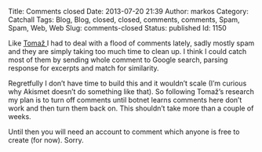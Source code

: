 Title: Comments closed
Date: 2013-07-20 21:39
Author: markos
Category: Catchall
Tags: Blog, Blog, closed, closed, comments, comments, Spam, Spam, Web, Web
Slug: comments-closed
Status: published
Id: 1150

<html>
 <body>
  <div>
   <p>
    <strong>
    </strong>
   </p>
   <p>
    Like
    <a href="http://www.tablix.org/~avian/blog/archives/2013/07/comments_closed/" title="Comments closed">
     Tomaž
    </a>
    I had to deal with a flood of comments lately, sadly mostly spam and they are simply taking too much time to clean up. I think I could catch most of them by sending whole comment to Google search, parsing response for excerpts and match for similarity.
   </p>
   <p>
    Regretfully I don’t have time to build this and it wouldn’t scale (I’m curious why Akismet doesn’t do something like that). So following Tomaž’s research my plan is to turn off comments until botnet learns comments here don’t work and then turn them back on. This shouldn’t take more than a couple of weeks.
   </p>
   <p>
    Until then you will need an account to comment which anyone is free to create (for now). Sorry.
   </p>
  </div>
 </body>
</html>